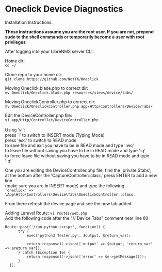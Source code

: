 # Oneclick Device Diagnostics


Installation Instructions:

**These instructions assume you are the root user. If you are not, prepend sudo to the shell commands or temporarily become a user with root privileges**

After logging into your LibreNMS server CLI:

Home dir: <br>
```cd ~/```

Clone repo to your home dir: <br>
```git clone https://github.com/NotTK/Oneclick```

Moving Oneclick.blade.php to correct dir: <br>
```mv Oneclick/Oneclick.blade.php resources/views/device/tabs/```

Moving OneclickController.php to correct dir: <br>
```mv Oneclick/OneclickController.php app/Http/Controllers/Device/Tabs/``` 

Edit the DeviceController.php file: <br>
```vi app/Http/Controller/DeviceController.php```
<br>
<br>
  Using 'vi': <br>
    press 'i' to switch to INSERT mode (Typing Mode) <br>
    press 'esc' to switch to READ mode <br>
    to save file and exit you have to be in READ mode and type ':wq' <br>
    to leave file without saving you have to be in READ mode and type ':q' <br>
    to force leave file without saving you have to be in READ mode and type ':q!' <br>

One you are editing the DeviceController.php file, find the 'private $tabs', <br>
at the bottom after the 'CaptureController::class,' press ENTER to add a new line <br>
(make sure you are in INSERT mode) and type the following: <br>
```'oneclick' => \App\Http\Controllers\Device\Tabs\OneclickController::class,``` 

From there refresh the device page and see the new tab added.

Adding Laravel Route:
```vi routes/web.php``` 
<br>
Add the following code after the "// Device Tabs" comment near line 80
<br>
```
Route::post('/run-python-script', function() {
      try {
          exec('python3 Tester.py', $output, $return_var);

          return response()->json(['output' => $output, 'return_var' => $return_var]);
      } catch (Exception $e) {
          return response()->json(['error' => $e->getMessage()]);
      }
  });
```

<br> 








